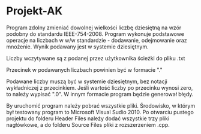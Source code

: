 # Projekt-AK

Program zdolny zmieniać dowolnej wielkości liczbę dziesiętną na wzór podobny do standardu IEEE-754-2008. Program wykonuje podstawowe operacje na liczbach w w/w standardzie - dodawanie, odejmowanie oraz mnożenie. Wynik podawany jest w systemie dziesiętnym.

Liczby wczytywane są z podanej przez użytkownika ścieżki do pliku .txt

Przecinek w podawanych liczbach powinien być w formacie "."

Podawane liczby muszą być w systemie dziesiętnym, bez notacji wykładniczej z przecinkiem. Jeśli wartość liczby po przecinku wynosi zero, to należy wypisać ".0". W innym formacie program będzie generował błędy.

By uruchomić program należy pobrać wszystkie pliki. Środowisko, w którym był testowany program to Microsoft Visual Sudio 2010. Po otwarciu pustego projektu do folderu Header Files należy dodać wszystkie trzy pliki nagłówkowe, a do folderu Source Files pliki z rozszerzeniem .cpp.
